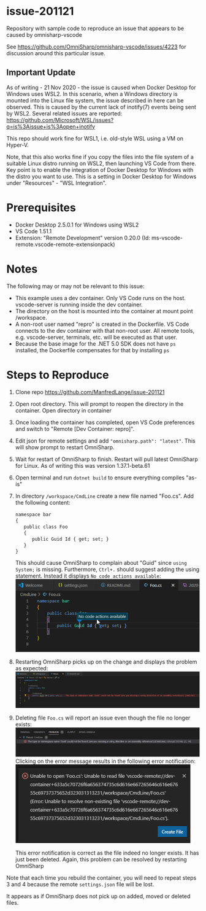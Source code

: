 # issue-201121
Repository with sample code to reproduce an issue that appears to be caused by omnisharp-vscode

See https://github.com/OmniSharp/omnisharp-vscode/issues/4223 for discussion around this particular issue.


## Important Update
As of writing - 21 Nov 2020 - the issue is caused when Docker Desktop for Windows uses WSL2. In this scenario, when a Windows directory is mounted into the Linux file system, the issue described in here can be observed. This is caused by the current lack of inotify(7) events being sent by WSL2. Several related issues are reported: https://github.com/Microsoft/WSL/issues?q=is%3Aissue+is%3Aopen+inotify

This repo should work fine for WSL1, i.e. old-style WSL using a VM on Hyper-V.

Note, that this also works fine if you copy the files into the file system of a suitable Linux distro running on WSL2, then launching VS Code from there. Key point is to enable the integration of Docker Desktop for Windows with the distro you want to use. This is a setting in Docker Desktop for Windows under "Resources" - "WSL Integration".

# Prerequisites

- Docker Desktop 2.5.0.1 for Windows using WSL2
- VS Code 1.51.1
- Extension: "Remote Development" version 0.20.0 (Id: ms-vscode-remote.vscode-remote-extensionpack)

# Notes
The following may or may not be relevant to this issue:

- This example uses a dev container. Only VS Code runs on the host. vscode-server is running inside the dev container. 
- The directory on the host is mounted into the container at mount point /workspace.
- A non-root user named "repro" is created in the Dockerfile. VS Code connects to the dev container with that non-root user. All remote tools, e.g. vscode-server, terminals, etc. will be executed as that user.
- Because the base image for the .NET 5.0 SDK does not have `ps` installed, the Dockerfile compensates for that by installing `ps`

# Steps to Reproduce

1. Clone repo https://github.com/ManfredLange/issue-201121
2. Open root directory. This will prompt to reopen the directory in the container. Open directory in container
3. Once loading the container has completed, open VS Code preferences and switch to "Remote [Dev Container: repro]".
4. Edit json for remote settings and add `"omnisharp.path": "latest"`. This will show prompt to restart OmniSharp.
5. Wait for restart of OmniSharp to finish. Restart will pull latest OmniSharp for Linux. As of writing this was version 1.37.1-beta.61
6. Open terminal and run `dotnet build` to ensure everything compiles "as-is"
7. In directory `/workspace/CmdLine` create a new file named "Foo.cs". Add the following content:
   ```
   namespace bar
   {
      public class Foo
	  {
	     public Guid Id { get; set; }
	  }
   }
   ```
   This should cause OmniSharp to complain about "Guid" since `using System;` is missing. Furthermore, `Ctrl+.` should suggest adding the using statement. Instead it displays `No code actions available`:
   ![screenshot one](screenshots/2020-11-21_15-19-46.png)
8. Restarting OmniSharp picks up on the change and displays the problem as expected:
   ![screenshot two](screenshots/2020-11-21_15-09-29.png)
9. Deleting file `Foo.cs` will report an issue even though the file no longer exists:
   ![screenshot three](screenshots/2020-11-21_15-26-17.png)
   Clicking on the error message results in the following error notification:
   ![screenshot four](screenshots/2020-11-21_15-26-44.png)

   This error notification is correct as the file indeed no longer exists. It has just been deleted. Again, this problem can be resolved by restarting OmniSharp
   

Note that each time you rebuild the container, you will need to repeat steps 3 and 4 because the remote `settings.json` file will be lost.

It appears as if OmniSharp does not pick up on added, moved or deleted files.
